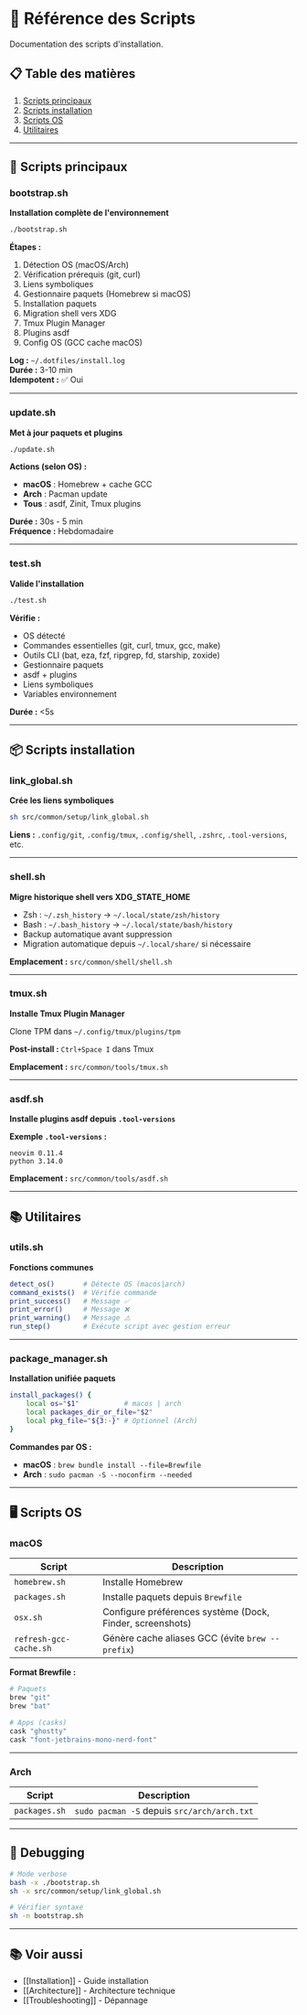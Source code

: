 # 📜 Référence des Scripts

Documentation des scripts d'installation.

## 📋 Table des matières

1. [Scripts principaux](#scripts-principaux)
2. [Scripts installation](#scripts-installation)
3. [Scripts OS](#scripts-os)
4. [Utilitaires](#utilitaires)

---

## 🚀 Scripts principaux

### bootstrap.sh

**Installation complète de l'environnement**

```bash
./bootstrap.sh
```

**Étapes :**
1. Détection OS (macOS/Arch)
2. Vérification prérequis (git, curl)
3. Liens symboliques
4. Gestionnaire paquets (Homebrew si macOS)
5. Installation paquets
6. Migration shell vers XDG
7. Tmux Plugin Manager
8. Plugins asdf
9. Config OS (GCC cache macOS)

**Log :** `~/.dotfiles/install.log`  
**Durée :** 3-10 min  
**Idempotent :** ✅ Oui

---

### update.sh

**Met à jour paquets et plugins**

```bash
./update.sh
```

**Actions (selon OS) :**
- **macOS** : Homebrew + cache GCC
- **Arch** : Pacman update
- **Tous** : asdf, Zinit, Tmux plugins

**Durée :** 30s - 5 min  
**Fréquence :** Hebdomadaire

---

### test.sh

**Valide l'installation**

```bash
./test.sh
```

**Vérifie :**
- OS détecté
- Commandes essentielles (git, curl, tmux, gcc, make)
- Outils CLI (bat, eza, fzf, ripgrep, fd, starship, zoxide)
- Gestionnaire paquets
- asdf + plugins
- Liens symboliques
- Variables environnement

**Durée :** <5s

---

## 📦 Scripts installation

### link_global.sh

**Crée les liens symboliques**

```bash
sh src/common/setup/link_global.sh
```

**Liens :** `.config/git`, `.config/tmux`, `.config/shell`, `.zshrc`, `.tool-versions`, etc.

---

### shell.sh

**Migre historique shell vers XDG_STATE_HOME**

- Zsh : `~/.zsh_history` → `~/.local/state/zsh/history`
- Bash : `~/.bash_history` → `~/.local/state/bash/history`
- Backup automatique avant suppression
- Migration automatique depuis `~/.local/share/` si nécessaire

**Emplacement :** `src/common/shell/shell.sh`

---

### tmux.sh

**Installe Tmux Plugin Manager**

Clone TPM dans `~/.config/tmux/plugins/tpm`

**Post-install :** `Ctrl+Space I` dans Tmux

**Emplacement :** `src/common/tools/tmux.sh`

---

### asdf.sh

**Installe plugins asdf depuis `.tool-versions`**

**Exemple `.tool-versions` :**
```
neovim 0.11.4
python 3.14.0
```

**Emplacement :** `src/common/tools/asdf.sh`

---

## 📚 Utilitaires

### utils.sh

**Fonctions communes**

```bash
detect_os()       # Détecte OS (macos|arch)
command_exists()  # Vérifie commande
print_success()   # Message ✅
print_error()     # Message ❌
print_warning()   # Message ⚠️
run_step()        # Exécute script avec gestion erreur
```

---

### package_manager.sh

**Installation unifiée paquets**

```bash
install_packages() {
    local os="$1"           # macos | arch
    local packages_dir_or_file="$2"
    local pkg_file="${3:-}" # Optionnel (Arch)
}
```

**Commandes par OS :**
- **macOS** : `brew bundle install --file=Brewfile`
- **Arch** : `sudo pacman -S --noconfirm --needed`

---

## 🖥️ Scripts OS

### macOS

| Script | Description |
|--------|-------------|
| `homebrew.sh` | Installe Homebrew |
| `packages.sh` | Installe paquets depuis `Brewfile` |
| `osx.sh` | Configure préférences système (Dock, Finder, screenshots) |
| `refresh-gcc-cache.sh` | Génère cache aliases GCC (évite `brew --prefix`) |

**Format Brewfile :**
```bash
# Paquets
brew "git"
brew "bat"

# Apps (casks)
cask "ghostty"
cask "font-jetbrains-mono-nerd-font"
```

---

### Arch

| Script | Description |
|--------|-------------|
| `packages.sh` | `sudo pacman -S` depuis `src/arch/arch.txt` |

---

## 🐛 Debugging

```bash
# Mode verbose
bash -x ./bootstrap.sh
sh -x src/common/setup/link_global.sh

# Vérifier syntaxe
sh -n bootstrap.sh
```

---

## 📚 Voir aussi

- [[Installation]] - Guide installation
- [[Architecture]] - Architecture technique
- [[Troubleshooting]] - Dépannage
